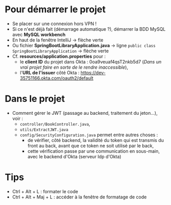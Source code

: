 # Pour démarrer le projet

- Se placer sur une connexion hors VPN !
- Si ce n'est déjà fait (démarrage automatique ?), démarrer la BDD MySQL avec **MySQL workbench**
- En haut de la fenêtre IntelliJ → flèche verte
- Ou fichier **SpringBootLibraryApplication.java** → ligne ``public class SpringBootLibraryApplication`` → flèche verte
- Cf. **resources/application.properties** pour :
  - le **client ID** du projet dans Okta : 0oa9veuaf4qsT2nkb5d7 (_Dans un vrai projet faire en sorte de le rendre inaccessible_),
  - l'**URL de l'issuer** côté Okta : https://dev-35751166.okta.com/oauth2/default

# Dans le projet

- Comment gérer le JWT (passage au backend, traitement du jeton...), voir :
  - ``controller/BookController.java``,
  - ``utils/ExtractJWT.java``
  - ``config/SecurityConfiguration.java`` permet entre autres choses :
    - de vérifier, côté backend, la validité du token qui est transmis du front au back, avant que ce token ne soit utilisé par le back,
    - cette vérification passe par une communication en sous-main, avec le backend d'Okta (serveur Idp d'Okta)
# Tips

- Ctrl + Alt + L : formater le code
- Ctrl + Alt + Maj + L : accéder à la fenêtre de formatage de code